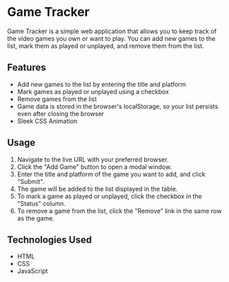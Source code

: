 # Game Tracker

Game Tracker is a simple web application that allows you to keep track of the video games you own or want to play. You can add new games to the list, mark them as played or unplayed, and remove them from the list.

## Features

- Add new games to the list by entering the title and platform
- Mark games as played or unplayed using a checkbox
- Remove games from the list
- Game data is stored in the browser's localStorage, so your list persists even after closing the browser
- Sleek CSS Animation

## Usage

1. Navigate to the live URL with your preferred browser.
2. Click the "Add Game" button to open a modal window.
3. Enter the title and platform of the game you want to add, and click "Submit".
4. The game will be added to the list displayed in the table.
5. To mark a game as played or unplayed, click the checkbox in the "Status" column.
6. To remove a game from the list, click the "Remove" link in the same row as the game.

## Technologies Used

- HTML
- CSS
- JavaScript